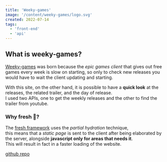 ```yaml
---
title: 'Weeky-games'
image: '/content/weeky-games/logo.svg'
created: 2022-07-14
tags:
  - 'front-end'
  - 'api'
---
```


## What is weeky-games?
[Weeky-games](https://weekygames.deno.dev/) was born because the _epic games client_ that gives out free games every week is slow on starting,
so only to check new releases you would have to wait the client updating and starting. <br>

With this site, on the other hand, it is possible to have a **quick look** at the releases, the related trailer, and the day of release. <br>
I used two APIs, one to get the weekly releases and the other to find the trailer from youtube.

### Why fresh 🍋?
The [fresh framework](https://fresh.deno.dev/) uses the _partial hydration_ technique, <br>
this means that a _static page_ is sent to the client after being elaborated by the server, alongside **javascript only for areas that needs it**. <br>
This will result in fact in a faster loading of the website.

[github repo](https://github.com/M3nny/Weeky-Games)